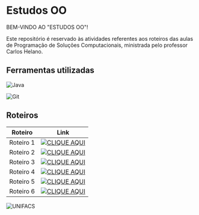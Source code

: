 # Estudos OO

BEM-VINDO AO "ESTUDOS OO"!

Este repositório é reservado às atividades referentes aos roteiros das aulas de Programação de Soluções Computacionais, ministrada pelo professor Carlos Helano.

## Ferramentas utilizadas

![Java](https://img.shields.io/badge/Java-008000?style=for-the-badge&logo=java&logoColor=black)

![Git](https://img.shields.io/badge/Git-008000?style=for-the-badge&logo=git&logoColor=white)

## Roteiros

| Roteiro | Link |
|-----------|---------|
| Roteiro 1 | [![CLIQUE AQUI](https://img.shields.io/badge/CLIQUE%20AQUI-008000)](https://docs.google.com/document/d/1TUVJg5SzC7oSzFfyJo10HJJuxE1mkR3W/edit?usp=sharing&ouid=118144196719572213428&rtpof=true&sd=true)
| Roteiro 2 | [![CLIQUE AQUI](https://img.shields.io/badge/CLIQUE%20AQUI-008000)](https://docs.google.com/document/d/1XTteMxETphk3Uebw2Gdmq7ILfHQoRvqm/edit?usp=sharing&ouid=118144196719572213428&rtpof=true&sd=true)
| Roteiro 3 | [![CLIQUE AQUI](https://img.shields.io/badge/CLIQUE%20AQUI-008000)](https://docs.google.com/document/d/1FpPR8YadpG1fjo96CLiw5OlNwAiQ2CzH/edit?usp=sharing&ouid=118144196719572213428&rtpof=true&sd=true)
| Roteiro 4 | [![CLIQUE AQUI](https://img.shields.io/badge/CLIQUE%20AQUI-008000)](https://docs.google.com/document/d/1z306NIZZ4cXM3YQOtiy2Ib7ortJC86RN/edit?usp=sharing&ouid=118144196719572213428&rtpof=true&sd=true)
| Roteiro 5 | [![CLIQUE AQUI](https://img.shields.io/badge/CLIQUE%20AQUI-008000)](https://drive.google.com/file/d/1MFhVZ-rhhArmNBxeOELs_QPIHMvfuv4X/view?usp=sharing)
| Roteiro 6 | [![CLIQUE AQUI](https://img.shields.io/badge/CLIQUE%20AQUI-008000)](https://drive.google.com/file/d/1wetW3n-ecg-uWwiRG8BicJp864OOvX0d/view?usp=sharing)

![UNIFACS](https://aic.unifacs.br/unifacs.jpg)
